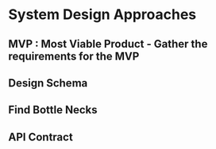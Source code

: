 # System Design Approaches 

## MVP : Most Viable Product - Gather the requirements for the MVP
## Design Schema
## Find Bottle Necks
## API Contract 

 
